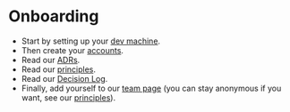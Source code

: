 # Onboarding

- Start by setting up your [dev machine](dev-machine.md).
- Then create your [accounts](accounts.md).
- Read our [ADRs](../../adrs/0001-adrs.md).
- Read our [principles](../principles.md).
- Read our [Decision Log](../decision-log.md).
- Finally, add yourself to our [team page](../../about/team.md) (you can stay anonymous if you want, see
  our [principles](../principles.md)).
